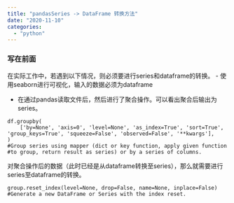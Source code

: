 ```yaml
---
title: "pandasSeries -> DataFrame 转换方法"
date: "2020-11-10"
categories: 
  - "python"
---
```


### 写在前面

在实际工作中，若遇到以下情况，则必须要进行series和dataframe的转换。 - 使用seaborn进行可视化，输入的数据必须为dataframe

- 在通过pandas读取文件后，然后进行了聚合操作。可以看出聚合后输出为series。

```
df.groupby(
    ['by=None', 'axis=0', 'level=None', 'as_index=True', 'sort=True', 'group_keys=True', 'squeeze=False', 'observed=False', '**kwargs'],
)
#Group series using mapper (dict or key function, apply given function
#to group, return result as series) or by a series of columns.
```

对聚合操作后的数据（此时已经是从dataframe转换至series），那么就需要进行series至dataframe的转换。

```
group.reset_index(level=None, drop=False, name=None, inplace=False)
#Generate a new DataFrame or Series with the index reset.
```

